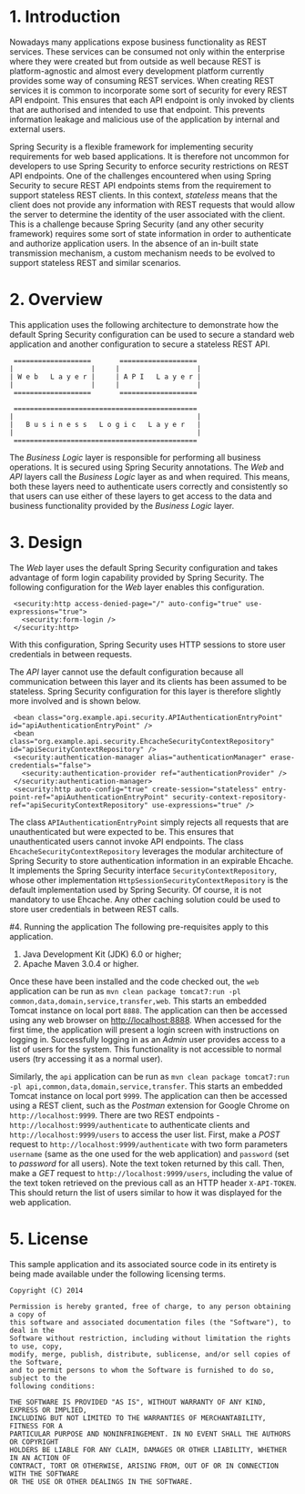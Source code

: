 # 1. Introduction
Nowadays many applications expose business functionality as REST services.  These services
can be consumed not only within the enterprise where they were created but from outside as
well because REST is platform-agnostic and almost every development platform currently
provides some way of consuming REST services.  When creating REST services it is common to
incorporate some sort of security for every REST API endpoint.  This ensures that each API
endpoint is only invoked by clients that are authorised and intended to use that endpoint.
This prevents information leakage and malicious use of the application by internal and
external users.

Spring Security is a flexible framework for implementing security requirements for web
based applications.  It is therefore not uncommon for developers to use Spring Security to
enforce security restrictions on REST API endpoints.  One of the challenges encountered
when using Spring Security to secure REST API endpoints stems from the requirement to
support stateless REST clients.  In this context, *stateless* means that the client does
not provide any information with REST requests that would allow the server to determine the
identity of the user associated with the client.  This is a challenge because Spring Security
(and any other security framework) requires some sort of state information in order to
authenticate and authorize application users.  In the absence of an in-built state
transmission mechanism, a custom mechanism needs to be evolved to support stateless REST
and similar scenarios.

# 2. Overview
This application uses the following architecture to demonstrate how the default Spring
Security configuration can be used to secure a standard web application and another
configuration to secure a stateless REST API.

     ===================       ===================
    |                   |     |                   |
    | W e b   L a y e r |     | A P I   L a y e r |
    |                   |     |                   |
     ===================       ===================

     =============================================
    |                                             |
    |   B u s i n e s s   L o g i c   L a y e r   |
    |                                             |
     =============================================

The *Business Logic* layer is responsible for performing all business operations.  It is
secured using Spring Security annotations. The *Web* and *API* layers call the *Business
Logic* layer as and when required.  This means, both these layers need to authenticate
users correctly and consistently so that users can use either of these layers to get access
to the data and business functionality provided by the *Business Logic* layer.

# 3. Design
The *Web* layer uses the default Spring Security configuration and takes advantage of form
login capability provided by Spring Security.  The following configuration for the *Web*
layer enables this configuration.

     <security:http access-denied-page="/" auto-config="true" use-expressions="true">
       <security:form-login />
     </security:http>

With this configuration, Spring Security uses HTTP sessions to store user credentials in
between requests.

The *API* layer cannot use the default configuration because all communication between this
layer and its clients has been assumed to be stateless.  Spring Security configuration for
this layer is therefore slightly more involved and is shown below.

     <bean class="org.example.api.security.APIAuthenticationEntryPoint" id="apiAuthenticationEntryPoint" />
     <bean class="org.example.api.security.EhcacheSecurityContextRepository" id="apiSecurityContextRepository" />
     <security:authentication-manager alias="authenticationManager" erase-credentials="false">
       <security:authentication-provider ref="authenticationProvider" />
     </security:authentication-manager>
     <security:http auto-config="true" create-session="stateless" entry-point-ref="apiAuthenticationEntryPoint" security-context-repository-ref="apiSecurityContextRepository" use-expressions="true" />

The class `APIAuthenticationEntryPoint` simply rejects all requests that are unauthenticated
but were expected to be.  This ensures that unauthenticated users cannot invoke API endpoints.
The class `EhcacheSecurityContextRepository` leverages the modular architecture of Spring
Security to store authentication information in an expirable Ehcache.  It implements the
Spring Security interface `SecurityContextRepository`, whose other implementation
`HttpSessionSecurityContextRepository` is the default implementation used by Spring Security.
Of course, it is not mandatory to use Ehcache.  Any other caching solution could be used to
store user credentials in between REST calls.

#4. Running the application
The following pre-requisites apply to this application.

1. Java Development Kit (JDK) 6.0 or higher;
1. Apache Maven 3.0.4 or higher.

Once these have been installed and the code checked out, the `web` application can be run
as `mvn clean package tomcat7:run -pl common,data,domain,service,transfer,web`.  This starts an
embedded Tomcat instance on local port `8888`.  The application can then be accessed using
any web browser on [http://localhost:8888](http://localhost:8888).  When accessed for the first
time, the application will present a login screen with instructions on logging in.
Successfully logging in as an *Admin* user provides access to a list of users for the system.
This functionality is not accessible to normal users (try accessing it as a normal user).

Similarly, the `api` application can be run as
`mvn clean package tomcat7:run -pl api,common,data,domain,service,transfer`.  This starts
an embedded Tomcat instance on local port `9999`.  The application can then be accessed
using a REST client, such as the *Postman* extension for Google Chrome on
`http://localhost:9999`.  There are two REST endpoints - `http://localhost:9999/authenticate`
to authenticate clients and `http://localhost:9999/users` to access the user list.
First, make a *POST* request to `http://localhost:9999/authenticate` with two form parameters
`username` (same as the one used for the web application) and `password` (set to *password*
for all users).  Note the text token returned by this call.  Then, make a *GET* request to
`http://localhost:9999/users`, including the value of the text token retrieved on the
previous call as an HTTP header `X-API-TOKEN`.  This should return the list of users similar
to how it was displayed for the web application.

# 5. License
This sample application and its associated source code in its entirety is being made
available under the following licensing terms.

    Copyright (C) 2014

    Permission is hereby granted, free of charge, to any person obtaining a copy of
    this software and associated documentation files (the "Software"), to deal in the
    Software without restriction, including without limitation the rights to use, copy,
    modify, merge, publish, distribute, sublicense, and/or sell copies of the Software,
    and to permit persons to whom the Software is furnished to do so, subject to the
    following conditions:

    THE SOFTWARE IS PROVIDED "AS IS", WITHOUT WARRANTY OF ANY KIND, EXPRESS OR IMPLIED,
    INCLUDING BUT NOT LIMITED TO THE WARRANTIES OF MERCHANTABILITY, FITNESS FOR A
    PARTICULAR PURPOSE AND NONINFRINGEMENT. IN NO EVENT SHALL THE AUTHORS OR COPYRIGHT
    HOLDERS BE LIABLE FOR ANY CLAIM, DAMAGES OR OTHER LIABILITY, WHETHER IN AN ACTION OF
    CONTRACT, TORT OR OTHERWISE, ARISING FROM, OUT OF OR IN CONNECTION WITH THE SOFTWARE
    OR THE USE OR OTHER DEALINGS IN THE SOFTWARE.

